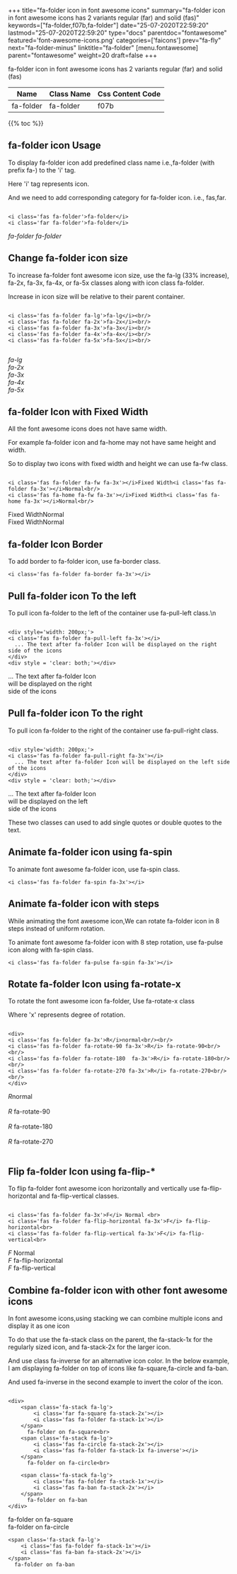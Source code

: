 +++
title="fa-folder icon in font awesome icons"
summary="fa-folder icon in font awesome icons has 2 variants regular (far) and solid (fas)"
keywords=["fa-folder,f07b,fa-folder"]
date="25-07-2020T22:59:20"
lastmod="25-07-2020T22:59:20"
type="docs"
parentdoc="fontawesome"
featured='font-awesome-icons.png'
categories=['faicons']
prev="fa-fly"
next="fa-folder-minus"
linktitle="fa-folder"
[menu.fontawesome]
parent="fontawesome"
weight=20
draft=false
+++


fa-folder icon in font awesome icons has 2 variants regular (far) and solid (fas)

<div class='table-responsive'><table class='table'><thead><tr><th>Name</th><th>Class Name</th><th>Css Content Code</th></tr></thead><tbody><tr><td>fa-folder</td><td>fa-folder</td><td>f07b</td></tr></tbody></table></div>


{{% toc %}}


## fa-folder icon Usage

To display fa-folder icon add predefined class name i.e.,fa-folder (with prefix fa-) to the 'i' tag.

Here 'i' tag represents icon.

And we need to add corresponding category for fa-folder icon. i.e., fas,far.


```

<i class='fas fa-folder'>fa-folder</i>
<i class='far fa-folder'>fa-folder</i>
```

<i class='fas fa-folder'>fa-folder</i>
<i class='far fa-folder'>fa-folder</i>




## Change fa-folder icon size
To increase fa-folder font awesome icon size, use the fa-lg (33% increase), fa-2x, fa-3x, fa-4x, or fa-5x classes along with icon class fa-folder.

Increase in icon size will be relative to their parent container. 

```

<i class='fas fa-folder fa-lg'>fa-lg</i><br/>
<i class='fas fa-folder fa-2x'>fa-2x</i><br/>
<i class='fas fa-folder fa-3x'>fa-3x</i><br/>
<i class='fas fa-folder fa-4x'>fa-4x</i><br/>
<i class='fas fa-folder fa-5x'>fa-5x</i><br/>
            
```

<i class='fas fa-folder fa-lg'>fa-lg</i><br/>
<i class='fas fa-folder fa-2x'>fa-2x</i><br/>
<i class='fas fa-folder fa-3x'>fa-3x</i><br/>
<i class='fas fa-folder fa-4x'>fa-4x</i><br/>
<i class='fas fa-folder fa-5x'>fa-5x</i><br/>
            



## fa-folder Icon with Fixed Width 

All the font awesome icons does not have same width.

For example fa-folder icon and fa-home may not have same height and width.

So to display two icons with fixed width and height we can use fa-fw class.


```

<i class='fas fa-folder fa-fw fa-3x'></i>Fixed Width<i class='fas fa-folder fa-3x'></i>Normal<br/>
<i class='fas fa-home fa-fw fa-3x'></i>Fixed Width<i class='fas fa-home fa-3x'></i>Normal<br/>
```

<i class='fas fa-folder fa-fw fa-3x'></i>Fixed Width<i class='fas fa-folder fa-3x'></i>Normal<br/>
<i class='fas fa-home fa-fw fa-3x'></i>Fixed Width<i class='fas fa-home fa-3x'></i>Normal<br/>



## fa-folder Icon Border 

To add border to fa-folder icon, use fa-border class.


```
<i class='fas fa-folder fa-border fa-3x'></i>

```
<i class='fas fa-folder fa-border fa-3x'></i>





## Pull fa-folder icon To the left

To pull icon fa-folder to the left of the container use fa-pull-left class.\n

```

<div style='width: 200px;'>
<i class='fas fa-folder fa-pull-left fa-3x'></i>
  ... The text after fa-folder Icon will be displayed on the right side of the icons
</div>
<div style = 'clear: both;'></div>
```

<div style='width: 200px;'>
<i class='fas fa-folder fa-pull-left fa-3x'></i>
  ... The text after fa-folder Icon will be displayed on the right side of the icons
</div>
<div style = 'clear: both;'></div>




## Pull fa-folder icon To the right
To pull icon fa-folder to the right of the container use fa-pull-right class.

```

<div style='width: 200px;'>
<i class='fas fa-folder fa-pull-right fa-3x'></i>
  ... The text after fa-folder Icon will be displayed on the left side of the icons
</div>
<div style = 'clear: both;'></div>
```

<div style='width: 200px;'>
<i class='fas fa-folder fa-pull-right fa-3x'></i>
  ... The text after fa-folder Icon will be displayed on the left side of the icons
</div>
<div style = 'clear: both;'></div>

These two classes can used to add single quotes or double quotes to the text.


## Animate fa-folder icon using fa-spin
To animate font awesome fa-folder icon, use fa-spin class.

```
<i class='fas fa-folder fa-spin fa-3x'></i>
```
<i class='fas fa-folder fa-spin fa-3x'></i>




## Animate fa-folder icon with steps
While animating the font awesome icon,We can rotate fa-folder icon in 8 steps instead of uniform rotation.

To animate font awesome fa-folder icon with 8 step rotation, use fa-pulse icon along with fa-spin class.


```
<i class='fas fa-folder fa-pulse fa-spin fa-3x'></i>

```
<i class='fas fa-folder fa-pulse fa-spin fa-3x'></i>





## Rotate fa-folder Icon using fa-rotate-x
To rotate the font awesome icon fa-folder, Use fa-rotate-x class

Where 'x' represents degree of rotation.


```

<div>
<i class='fas fa-folder fa-3x'>R</i>normal<br/><br/>
<i class='fas fa-folder fa-rotate-90 fa-3x'>R</i> fa-rotate-90<br/><br/> 
<i class='fas fa-folder fa-rotate-180  fa-3x'>R</i> fa-rotate-180<br/><br/> 
<i class='fas fa-folder fa-rotate-270 fa-3x'>R</i> fa-rotate-270<br/><br/>
</div>
```

<div>
<i class='fas fa-folder fa-3x'>R</i>normal<br/><br/>
<i class='fas fa-folder fa-rotate-90 fa-3x'>R</i> fa-rotate-90<br/><br/> 
<i class='fas fa-folder fa-rotate-180  fa-3x'>R</i> fa-rotate-180<br/><br/> 
<i class='fas fa-folder fa-rotate-270 fa-3x'>R</i> fa-rotate-270<br/><br/>
</div>




## Flip fa-folder Icon using fa-flip-*
To flip fa-folder font awesome icon horizontally and vertically use fa-flip-horizontal and fa-flip-vertical classes. 

```

<i class='fas fa-folder fa-3x'>F</i> Normal <br>
<i class='fas fa-folder fa-flip-horizontal fa-3x'>F</i> fa-flip-horizontal<br>
<i class='fas fa-folder fa-flip-vertical fa-3x'>F</i> fa-flip-vertical<br>
```

<i class='fas fa-folder fa-3x'>F</i> Normal <br>
<i class='fas fa-folder fa-flip-horizontal fa-3x'>F</i> fa-flip-horizontal<br>
<i class='fas fa-folder fa-flip-vertical fa-3x'>F</i> fa-flip-vertical<br>




## Combine fa-folder icon with other font awesome icons
In font awesome icons,using stacking we can combine multiple icons and display it as one icon 

To do that use the fa-stack class on the parent, the fa-stack-1x for the regularly sized icon, and fa-stack-2x for the larger icon.

And use class fa-inverse for an alternative icon color. 
In the below example, I am displaying fa-folder on top of icons like fa-square,fa-circle and fa-ban.

And used fa-inverse in the second example to invert the color of the icon.

```

<div>
    <span class='fa-stack fa-lg'>
        <i class='far fa-square fa-stack-2x'></i>
        <i class='fas fa-folder fa-stack-1x'></i>
    </span>
      fa-folder on fa-square<br>
    <span class='fa-stack fa-lg'>
        <i class='fas fa-circle fa-stack-2x'></i>
        <i class='fas fa-folder fa-stack-1x fa-inverse'></i>
    </span>
      fa-folder on fa-circle<br>

    <span class='fa-stack fa-lg'>
        <i class='fas fa-folder fa-stack-1x'></i>
        <i class='fas fa-ban fa-stack-2x'></i>
    </span>
      fa-folder on fa-ban
</div>
```

<div>
    <span class='fa-stack fa-lg'>
        <i class='far fa-square fa-stack-2x'></i>
        <i class='fas fa-folder fa-stack-1x'></i>
    </span>
      fa-folder on fa-square<br>
    <span class='fa-stack fa-lg'>
        <i class='fas fa-circle fa-stack-2x'></i>
        <i class='fas fa-folder fa-stack-1x fa-inverse'></i>
    </span>
      fa-folder on fa-circle<br>

    <span class='fa-stack fa-lg'>
        <i class='fas fa-folder fa-stack-1x'></i>
        <i class='fas fa-ban fa-stack-2x'></i>
    </span>
      fa-folder on fa-ban
</div>






